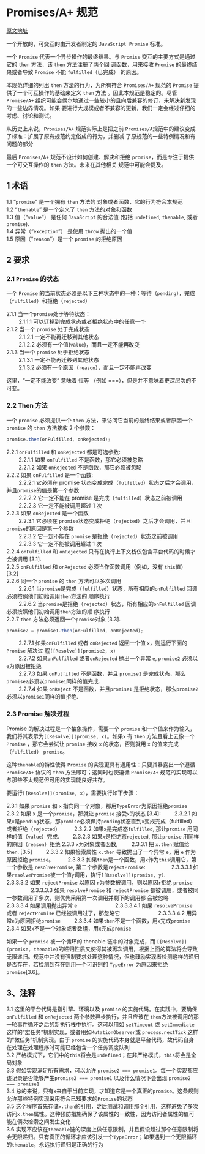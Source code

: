 # Promises/A+ 规范

[原文地址](https://promisesaplus.com/)

一个开放的，可交互的由开发者制定的 `JavaScript Promise` 标准。

一个 `Promise` 代表一个异步操作的最终结果。与 `Promise` 交互的主要方式是通过它的 `then` 方法，该 `then` 方法注册了两个回
调函数，用来接收 `Promise` 的最终结果或者导致 `Promise` 不能 `fulfilled`（已完成） 的原因。

本规范详细的列出 `then` 方法的行为，为所有符合 `Promises/A+` 规范的 `Promise` 提供了一个可互操作的基础来定义 `then` 方法
。因此本规范是稳定的。尽管 `Promise/A+` 组织可能会偶尔地通过一些较小的且向后兼容的修订，来解决新发现的一些边界情况。如果
要进行大规模或者不兼容的更新，我们一定会经过仔细的考虑、讨论和测试。

从历史上来说，`Promises/A+` 规范实际上是把之前 `Promises/A`规范中的建议变成了标准：扩展了原有规范约定俗成的行为，并删减
了原规范的一些特例情况和有问题的部分

最后 `Promises/A+` 规范不设计如何创建、解决和拒绝 `promise`，而是专注于提供一个可交互操作的 `then` 方法。未来在其他相关
规范中可能会提及。

## 1 术语

1.1 “`promise`” 是一个拥有 `then` 方法的 对象或者函数，它的行为符合本规范  
1.2 “`thenable`” 是一个定义了 `then` 方法的对象和函数  
1.3 值（“`value`”） 是任何 `JavaScript` 的合法值 (包括 `undefined`, `thenable`, 或者 `promise`).  
1.4 异常（“`exception`”） 是使用 `throw` 抛出的一个值   
1.5 原因（“`reason`”）是一个 `promise` 的拒绝原因

## 2 要求

### 2.1 `Promise` 的状态

一个 `Promise` 的当前状态必须是以下三种状态中的一种：等待（`pending`），完成（`fulfilled`）和拒绝（`rejected`）

2.1.1 当一个`promise`处于等待状态：  
 &emsp;&emsp; 2.1.1.1 可以迁移到完成状态或者拒绝状态中的任意一个  
2.1.2 当一个 `promise` 处于完成状态  
 &emsp;&emsp; 2.1.2.1 一定不能再迁移到其他状态  
 &emsp;&emsp; 2.1.2.2 必须有一个值(`value`)，而且一定不能再改变  
2.1.3 当一个 `promise` 处于拒绝状态  
 &emsp;&emsp; 2.1.3.1 一定不能再迁移到其他状态  
 &emsp;&emsp; 2.1.3.2 必须有一个原因（`reason`），而且一定不能再改变

这里，“一定不能改变” 意味着 恒等 （例如 ===），但是并不意味着更深层次的不可变。

### 2.2 Then 方法

一个 `promise` 必须提供一个 `then` 方法，来访问它当前的最终结果或者原因一个 `promise` 的 `then` 方法接收 2 个参数：

```js
promise.then(onFulfilled, onRejected);
```

2.2.1 `onFulfilled` 和 `onRejected` 都是可选参数:  
 &emsp;&emsp; 2.2.1.1 如果 `onFulfilled` 不是函数，那它必须被忽略  
 &emsp;&emsp; 2.2.1.2 如果 `onRejected` 不是函数，那它必须被忽略  
2.2.2 如果 `onFulfilled` 是一个函数:  
 &emsp;&emsp; 2.2.2.1 它必须在 promise 状态变成完成（`fulfilled`）状态之后才会调用，并且`promise`的值是第一个参数  
 &emsp;&emsp; 2.2.2.2 它一定不能在 promise 是完成（`fulfilled`）状态之前被调用  
 &emsp;&emsp; 2.2.2.3 它一定不能被调用超过 1 次  
2.2.3 如果 `onRejected` 是一个函数  
 &emsp;&emsp; 2.2.3.1 它必须在 `promise`状态变成拒绝（`rejected`）之后才会调用，并且`promise`的原因是第一个参数  
 &emsp;&emsp; 2.2.3.2 它一定不能在 `promise` 是拒绝（`rejected`）状态之前被调用  
 &emsp;&emsp; 2.2.3.3 它一定不能被调用超过 1 次  
2.2.4 `onFulfilled` 和 `onRejected` 只有在执行上下文栈仅包含平台代码的时候才会被调用 [3.1].  
2.2.5 `onFulfilled` 和 `onRejected` 必须当作函数调用（例如，没有 `this`值） [3.2]  
2.2.6 同一个 `promise` 的 `then` 方法可以多次调用  
&emsp;&emsp; 2.2.6.1 当`promise`是完成（`fulfilled`）状态，所有相应的`onFulfilled` 回调必须按照他们初始调用`then`方法的
顺序执行  
&emsp;&emsp; 2.2.6.2 当`promise`是拒绝（`rejected`）状态，所有相应的`onFulfilled` 回调必须按照他们初始调用`then`方法的顺
序执行  
2.2.7 `then` 方法必须返回一个`promise`对象 [3.3].

```js
promise2 = promise1.then(onFulfilled, onRejected);
```

&emsp;&emsp; 2.2.7.1 如果`onFulfilled` 或者 `onRejected` 返回一个值 `x`，则运行下面的 `Promise` 解决过
程`[[Resolve]](promise2, x)`  
 &emsp;&emsp; 2.2.7.2 如果`onFulfilled` 或者`onRejected` 抛出一个异常 `e`, `promise2` 必须以 `e`为原因被拒绝  
 &emsp;&emsp; 2.2.7.3 如果 `onFulfilled` 不是函数，并且 `promise1` 是完成状态，那么`promise2`必须以`promise1`同样的值完成.  
 &emsp;&emsp; 2.2.7.4 如果 `onReject` 不是函数，并且`promise1` 是拒绝状态，那么`promise2`必须以`promise1`同样的值拒绝.

### 2.3 Promise 解决过程

Promise 的解决过程是一个抽象操作，需要一个 `promise` 和一个值来作为输入，我们将其表示为`[[Resolve]](promise, x)`。如果`x` 有 `then` 方法且看上去像一个 `Promise` ，那它会尝试让 `promise` 接收 `x` 的状态，否则就用 `x` 的值来完成（`fulfilled`） `promise`。

这种`thenable`的特性使得 `Promise` 的实现更具有通用性：只要其暴露出一个遵循 `Promise/A+` 协议的 `then` 方法即可；这同时也使遵循 `Promise/A+` 规范的实现可以与那些不太规范但可用的实现能良好共存。

要运行`[[Resolve]](promise, x)`，需要执行如下步骤：

2.3.1 如果 `promise` 和 `x` 指向同一个对象，那用`TypeError`为原因拒绝`promise`
2.3.2 如果 x 是一个`promise`，那就让 `promise` 接受`x`的状态 [3.4]:
   &emsp;&emsp; 2.3.2.1 如果`x`是`pending`状态，那`promise`必须保持`pending`状态直到`x`变成完成（fulfilled）或者拒绝（`rejected`）
   &emsp;&emsp; 2.3.2.2 如果`x`是完成态`fulfilled`, 那让`promise` 用同样的值（`value`）完成.
   &emsp;&emsp; 2.3.2.3 如果`x`是拒绝态`rejected`, 那让`promise` 用同样的原因（`reason`）拒绝
2.3.3 `x`为对象或者函数,
   &emsp;&emsp; 2.3.3.1 把 `x.then` 赋值给 `then`. [3.5]
   &emsp;&emsp; 2.3.3.2 如果检索属性 `x.then` 导致抛出了一个异常 `e`，用 `e` 作为原因拒绝 `promise`。
   &emsp;&emsp; 2.3.3.3 如果`then`是一个函数，用`x`作为`this`调用它，第一个参数是 `resolvePromise`, 第二个参数是`rejectPromise`:
      &emsp;&emsp; &emsp;&emsp; 2.3.3.3.1 如果`resolvePromise`被一个值`y`调用，执行`[[Resolve]](promise, y)`.
      &emsp;&emsp; &emsp;&emsp; 2.3.3.3.2 如果 `rejectPromise` 以原因 `r`为参数被调用，则以原因`r`拒绝 `promise`
      &emsp;&emsp; &emsp;&emsp; 2.3.3.3.3 如果 `resolvePromise` 和 `rejectPromise` 都被调用，或者被同一参数调用了多次，则优先采用第一次调用并剩下的调用都
         会被忽略
      &emsp;&emsp; &emsp;&emsp; 2.3.3.3.4 如果调用抛出异常 `e`
        &emsp;&emsp; &emsp;&emsp; &emsp;&emsp;  2.3.3.3.4.1 如果 `resolvePromise` 或者 `rejectPromise` 已经被调用过了，那忽略它
        &emsp;&emsp; &emsp;&emsp; &emsp;&emsp;  2.3.3.3.4.2 用异常`e`为原因拒绝`promise`
   &emsp;&emsp; 2.3.3.4 如果`then`不是一个函数，用`x`完成`promise`
2.3.4 如果`x`不是一个对象或者数组，用`x`完成`promise`

如果一个 `promise` 被一个循环的 thenable 链中的对象完成，而 `[[Resolve]](promise, thenable)`的递归性质又使得其被再次调用，根据上面的算法将会导致无限递归。规范中并没有强制要求处理这种情况，但也鼓励实现者检测这样的递归是否存在，若检测到存在则用一个可识别的 `TypeError` 为原因来拒绝 `promise`[3.6]。

## 3、注释

3.1 这里的平台代码是指引擎、环境以及 `promise` 的实施代码。在实践中，要确保 `onFulfilled` 和 `onRejected` 两个参数异步执行，并且应该在 `then`方法被调用的那一轮事件循环之后的新执行栈中执行。这可以用如 `setTimeout` 或 `setImmediate`这样的“宏任务”机制实现，或者用如`MutationObserver`或 `process.nextTick` 这样的“微任务”机制实现。由于 `promise` 的实施代码本身就是平台代码，故代码自身在处理在处理程序时可能已经包含一个任务调度队列  
3.2 严格模式下，它们中的`this`将会是`undefined`；在非严格模式，`this`将会是全局对象  
3.3 假如实现满足所有需求，可以允许 `promise2 === promise1`。每一个实现都应该记录是否能够产生`promise2 === promise1` 以及什么情况下会出现 `promise2 === promise1`  
3.4 总的来说，只有`x`来自于当前实现，才知道它是一个真正的`promise`。这条规则允许那些特例实现采用符合已知要求的`Promise`的状态  
3.5 这个程序首先存储`x.then`的引用，之后测试和调用那个引用，这样避免了多次访问`x.then`属性。这种预防措施确保了该属性的一致性，因为访问者属性的值可能在俩次检索之间发生变化  
3.6 实现不应该在`thenable`链的深度上做任意限制，并且假设超过那个任意限制将会无限递归。只有真正的循环才应该引发一个`TypeError`；如果遇到一个无限循环的`thenable`，永远执行递归是正确的行为  
